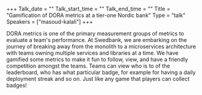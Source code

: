 +++
Talk_date = ""
Talk_start_time = ""
Talk_end_time = ""
Title = "Gamification of DORA metrics at a tier-one Nordic bank"
Type = "talk"
Speakers = ["masoud-kalali"]
+++

DORA metrics is one of the primary measurement groups of metrics to evaluate a team's performance. At Swedbank, we are embarking on the journey of breaking away from the monolith to a microservices architecture with teams owning multiple services and libraries at a time.
We have gamified some metrics to make it fun to follow, view, and have a friendly competition amongst the teams. Teams can view who is to of the leaderboard, who has what particular badge, for example for having a daily deployment streak and so on. Just like any game that players can collect badges!